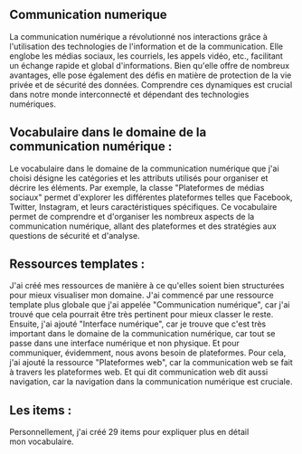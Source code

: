 ## Communication numerique 
La communication numérique a révolutionné nos interactions grâce à l'utilisation des technologies de l'information et de la communication. Elle englobe les médias sociaux, les courriels, les appels vidéo, etc., facilitant un échange rapide et global d'informations. Bien qu'elle offre de nombreux avantages, elle pose également des défis en matière de protection de la vie privée et de sécurité des données. Comprendre ces dynamiques est crucial dans notre monde interconnecté et dépendant des technologies numériques.

## Vocabulaire dans le domaine de la communication numérique :
Le vocabulaire dans le domaine de la communication numérique que j'ai choisi  désigne les catégories et les attributs utilisés pour organiser et décrire les éléments. Par exemple, la classe "Plateformes de médias sociaux" permet d'explorer les différentes plateformes telles que Facebook, Twitter, Instagram, et leurs caractéristiques spécifiques. Ce vocabulaire permet de comprendre et d'organiser les nombreux aspects de la communication numérique, allant des plateformes et des stratégies aux questions de sécurité et d'analyse.

## Ressources templates :
J'ai créé mes ressources de manière à ce qu'elles soient bien structurées pour mieux visualiser mon domaine. J'ai commencé par une ressource template plus globale que j'ai appelée "Communication numérique", car j'ai trouvé que cela pourrait être très pertinent pour mieux classer le reste. Ensuite, j'ai ajouté "Interface numérique", car je trouve que c'est très important dans le domaine de la communication numérique, car tout se passe dans une interface numérique et non physique. Et pour communiquer, évidemment, nous avons besoin de plateformes. Pour cela, j'ai ajouté la ressource "Plateformes web", car la communication web se fait à travers les plateformes web. Et qui dit communication web dit aussi navigation, car la navigation dans la communication numérique est cruciale.

## Les items :
Personnellement, j'ai créé 29 items pour expliquer plus en détail mon vocabulaire.
